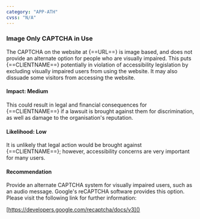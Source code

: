 ```yaml
---
category: "APP-ATH"
cvss: "N/A"
---
```

### Image Only CAPTCHA in Use
The CAPTCHA on the website at {==URL==} is image based, and does not provide an alternate option for people who are visually impaired. This puts {==CLIENTNAME==} potentially in violation of accessibility legislation by excluding visually impaired users from using the website. It may also dissuade some visitors from accessing the website.
#### Impact: Medium
This could result in legal and financial consequences for {==CLIENTNAME==} if a lawsuit is brought against them for discrimination, as well as damage to the organisation's reputation.
#### Likelihood: Low
It is unlikely that legal action would be brought against {==CLIENTNAME==}; however, accessibility concerns are very important for many users.
#### Recommendation
Provide an alternate CAPTCHA system for visually impaired users, such as an audio message. Google's reCAPTCHA software provides this option. Please visit the following link for further information:

[https://developers.google.com/recaptcha/docs/v3]()
